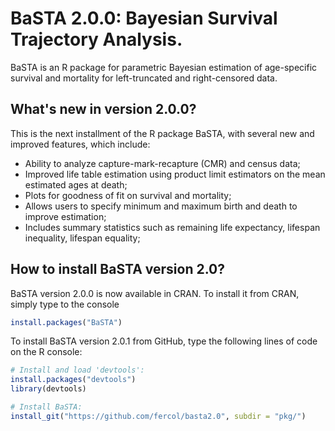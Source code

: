 # BaSTA 2.0.0: Bayesian Survival Trajectory Analysis.

BaSTA is an R package for parametric Bayesian estimation of age-specific survival and mortality for left-truncated and right-censored data.

## What's new in version 2.0.0?

This is the next installment of the R package BaSTA, with several new and improved features, which include:  

- Ability to analyze capture-mark-recapture (CMR) and census data;
- Improved life table estimation using product limit estimators on the mean estimated ages at death;
- Plots for goodness of fit on survival and mortality;
- Allows users to specify minimum and maximum birth and death to improve estimation;
- Includes summary statistics such as remaining life expectancy, lifespan inequality, lifespan equality;

## How to install BaSTA version 2.0?
BaSTA version 2.0.0 is now available in CRAN. To install it from CRAN, simply type to the console
```R
install.packages("BaSTA")
```

To install BaSTA version 2.0.1 from GitHub, type the following lines of code on the R console:

```R
# Install and load 'devtools':
install.packages("devtools")
library(devtools)

# Install BaSTA:
install_git("https://github.com/fercol/basta2.0", subdir = "pkg/")
```

